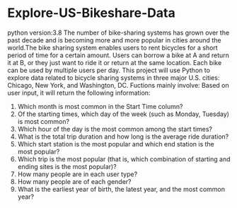 # Explore-US-Bikeshare-Data
python version:3.8
The number of bike-sharing systems has grown over the past decade and is becoming more and more popular in cities around the world.The bike sharing system enables users to rent bicycles for a short period of time for a certain amount. Users can borrow a bike at A and return it at B, or they just want to ride it or return at the same location. Each bike can be used by multiple users per day.
This project will use Python to explore data related to bicycle sharing systems in three major U.S. cities: Chicago, New York, and Washington, DC. Fuctions mainly involve:  Based on user input, it will return the following information:

1. Which month is most common in the Start Time column?
2. Of the starting times, which day of the week (such as Monday, Tuesday) is most common? 
3. Which hour of the day is the most common among the start times?
4. What is the total trip duration and how long is the average ride duration?
5. Which start station is the most popular and which end station is the most popular?
6. Which trip is the most popular (that is, which combination of starting and ending sites is the most popular)?
7. How many people are in each user type?
8. How many people are of each gender?
9. What is the earliest year of birth, the latest year, and the most common year?

